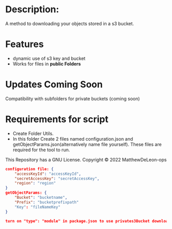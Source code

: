 # Description:
A method to downloading your objects stored in a s3 bucket. 
# Features
 * dynamic use of s3 key and bucket
 * Works for files in **public Folders** 
 # Updates Coming Soon
 Compatibility with subfolders for private buckets (coming soon)
 # Requirements for script
  * Create Folder Utils.
  * In this folder Create 2 files named configuration.json and getObjectParams.json(alternatively name file yourself). These files are required for the tool to run.
  
This Repository has a GNU License.
Copyright © 2022 MatthewDeLeon-ops

```JSON
configuration file: {
	"accessKeyId": "accessKeyId",
	"secretAccessKey": "secretAccessKey",
	"region": "region"
}
getObjectParams: {
	"Bucket": "bucketname",
	"Prefix": "bucketprefixpath"
	"Key": "fileNameKey"
}

turn on "type": "module" in package.json to use privates3Bucket downloader. Currently this feature is being developed.